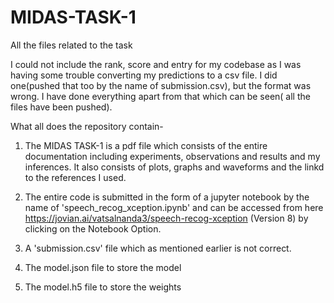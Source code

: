 # MIDAS-TASK-1
All the files related to the task


I could not include the rank, score and entry for my codebase as I was having some trouble converting my predictions to a csv file. I did one(pushed that too by the name of submission.csv), but the format was wrong. I have done everything apart from that which can be seen( all the files have been pushed). 

What all does the repository contain-

1) The MIDAS TASK-1 is a pdf file which consists of the entire documentation including experiments, observations and results and my inferences. It also consists of plots, graphs and waveforms and the linkd to the references I used.

2) The entire code is submitted in the form of a jupyter notebook by the name of 'speech_recog_xception.ipynb' and can be accessed from here https://jovian.ai/vatsalnanda3/speech-recog-xception (Version 8) by clicking on the Notebook Option.

3) A 'submission.csv' file which as mentioned earlier is not correct.

4) The model.json file to store the model 

5) The model.h5 file to store the weights
